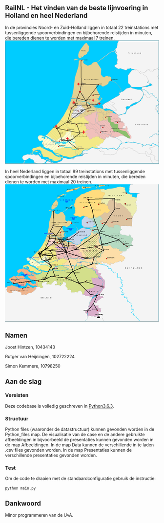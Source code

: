 RailNL - Het vinden van de beste lijnvoering in Holland en heel Nederland
-------------
In de provincies Noord- en Zuid-Holland liggen in totaal 22 treinstations met tussenliggende spoorverbindingen en bijbehorende reistijden in minuten, die bereden dienen te worden met maximaal 7 treinen.
![Noord- en Zuid-Holland](https://github.com/joosthintzen40/railNL/blob/master/Visualisaties/kaart%20noord%20zuidholland.png)

In heel Nederland liggen in totaal 89 treinstations met tussenliggende spoorverbindingen en bijbehorende reistijden in minuten, die bereden dienen te worden met maximaal 20 treinen.
![Holland](https://github.com/joosthintzen40/railNL/blob/master/Visualisaties/nederlandblanco.png)

Namen
-------------
Joost Hintzen, 10434143

Rutger van Heijningen, 102722224

Simon Kemmere, 10798250


Aan de slag
-------------
### Vereisten
Deze codebase is volledig geschreven in [Python3.6.3](https://www.python.org/downloads/).

### Structuur
Python files (waaronder de datastructuur) kunnen gevonden worden in de
Python_files map.
De visualisatie van de case en de andere gebruikte afbeeldingen in bijvoorbeeld
de presentaties kunnen gevonden worden in de map Afbeeldingen.
In de map Data kunnen de verschillende in te laden .csv files gevonden worden.
In de map Presentaties kunnen de verschillende presentaties gevonden worden.

### Test
Om de code te draaien met de standaardconfiguratie gebruik de instructie:

`python main.py`

Dankwoord
-------------
Minor programmeren van de UvA.
